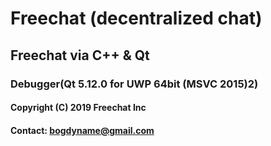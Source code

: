 # Freechat (decentralized chat)
## Freechat via C++ & Qt 
### Debugger(Qt 5.12.0 for UWP 64bit (MSVC 2015)2)
#### Copyright (C) 2019 Freechat Inc
#### Contact: bogdyname@gmail.com
